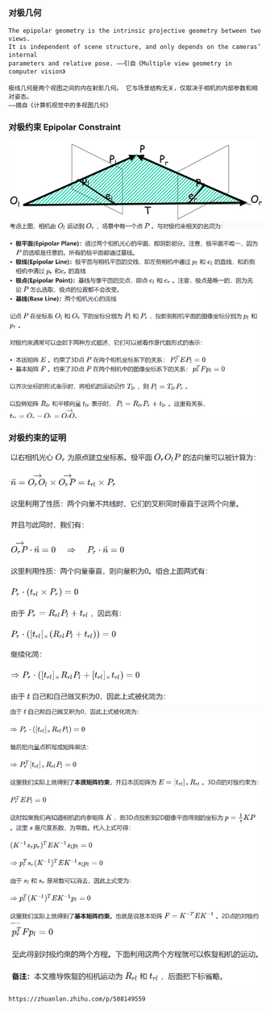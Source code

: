 ### 对极几何

```
The epipolar geometry is the intrinsic projective geometry between two views.
It is independent of scene structure, and only depends on the cameras’ internal
parameters and relative pose. ——引自《Multiple view geometry in computer vision》

极线几何是两个视图之间的内在射影几何。 它与场景结构无关，仅取决于相机的内部参数和相对姿态。
——摘自《计算机视觉中的多视图几何》
```

### 对极约束 Epipolar Constraint

![epo](../images/epolar.png)
![epo](../images/epo2.png)

### 对极约束的证明

![epo](../images/epo3.png)
![epo](../images/epo4.png)
![epo](../images/epo5.png)

```
https://zhuanlan.zhihu.com/p/508149559
```
